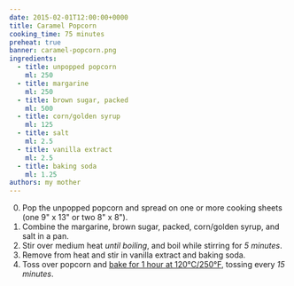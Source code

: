 ```yaml
---
date: 2015-02-01T12:00:00+0000
title: Caramel Popcorn
cooking_time: 75 minutes
preheat: true
banner: caramel-popcorn.png
ingredients:
  - title: unpopped popcorn
    ml: 250
  - title: margarine
    ml: 250
  - title: brown sugar, packed
    ml: 500
  - title: corn/golden syrup
    ml: 125
  - title: salt
    ml: 2.5
  - title: vanilla extract
    ml: 2.5
  - title: baking soda
    ml: 1.25
authors: my mother
---
```


0. Pop the unpopped popcorn and spread on one or more cooking sheets (one 9" x 13" or two 8" x 8").
0. Combine the margarine, brown sugar, packed, corn/golden syrup, and salt in a pan.
0. Stir over medium heat *until boiling*, and boil while stirring for *5 minutes*.
0. Remove from heat and stir in vanilla extract and baking soda.
0. Toss over popcorn and <a id="preheat-step" href="#preheat">bake for 1 hour at 120°C/250°F</a>, tossing every *15 minutes*.
